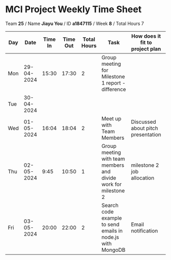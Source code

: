 # MCI Project Weekly Time Sheet

Team **25** / Name **Jiayu You** / ID **a1847115** / Week **8** / Total Hours 7

| Day | Date       | Time In | Time Out | Total Hours | Task | How does it fit to project plan | Outcome/Next action |
| --- | ---------- | ------- | -------- | ----------- | ---- | ------------------------------- | ------------------- |
| Mon | 29-04-2024 |  15:30  | 17:30   | 2         | Group meeting for Milestone 1 report - difference| | fix up problems met during meeting with client|
| Tue | 30-04-2024 |         |          |          | | | |
| Wed | 01-05-2024 | 16:04  | 18:04   | 2           | Meet up with Team Members | Discussed about pitch presentation |Presentation parts defined|
| Thu | 02-05-2024 | 9:45  | 10:50   | 1          | Group meeting with team members and divide work for milestone 2 | milestone 2 job allocation | set up new branch "jiayu_email" |
| Fri | 03-05-2024 | 20:00  | 22:00   | 2           | Search code example to send emails in node.js with MongoDB | Email notification | Practice code |

